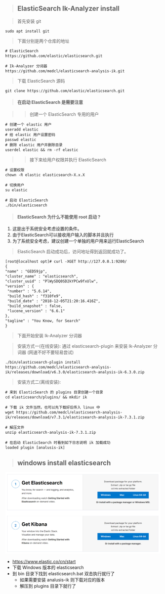 > ##  ElasticSearch Ik-Analyzer install

> 首先安装 git

```shell
sudo apt install git
```

> 下面分别是两个仓库的地址

```http
# ElasticSearch 
https://github.com/elastic/elasticsearch.git

# Ik-Analyzer 分词器
https://github.com/medcl/elasticsearch-analysis-ik.git
```

> 下载 ElasticSearch 源码

```shell
git clone https://github.com/elastic/elasticsearch.git
```

> #### 在启动 ElasticSearch 是需要注意

> > 创建一个 ElasticSearch 专用的用户

```shell
# 创建一个 elastic 用户
useradd elastic
# 给 elastic 用户设置密码
passwd elastic
# 删除 elastic 用户并删除目录
userdel elastic && rm -rf elastic
```

> > 接下来给用户权限并执行 ElasticSearch 

```shell
# 设置权限
chown -R elastic elasticsearch-X.x.X

# 切换用户
su elastic

# 启动 ElasticSearch
./bin/elasticsearch
```

> #### ElasticSearch 为什么不能使用 root 启动 ?

1. 这是出于系统安全考虑设置的条件。
2. 由于ElasticSearch可以接收用户输入的脚本并且执行
3. 为了系统安全考虑，建议创建一个单独的用户用来运行ElasticSearch

> ElasticSearch 启动成功后，访问地址得到返回就成功了。

```
[root@localhost opt]# curl -XGET http://127.0.0.1:9200/
{
"name" : "GED59jp",
"cluster_name" : "elasticsearch",
"cluster_uuid" : "PlWySDQ0SD2kYPCw9fxUlw",
"version" : {
 "number" : "5.6.14",
 "build_hash" : "f310fe9",
 "build_date" : "2018-12-05T21:20:16.416Z",
 "build_snapshot" : false,
 "lucene_version" : "6.6.1"
},
"tagline" : "You Know, for Search"
}
```

>  下面开始安装 Ik-Analyzer 分词器 

> 安装方式一(在线安装): 通过 elasticsearch-plugin  来安装 Ik-Analyzer 分词器 (网速不好不要轻易尝试)

```shell
./bin/elasticsearch-plugin install https://github.com/medcl/elasticsearch-analysis-ik/releases/download/v6.3.0/elasticsearch-analysis-ik-6.3.0.zip
```

> 安装方式二(离线安装): 

```shell
# 来到 ElasticSearch 的 plugins 目录创建一个目录  
cd elasticsearch/plugins/ && mkdir ik

# 下载 ik 文件当然，也可以先下载好后传入 linux 中
wget https://github.com/medcl/elasticsearch-analysis-ik/releases/download/v7.3.1/elasticsearch-analysis-ik-7.3.1.zip

# 解压文件
unzip elasticsearch-analysis-ik-7.3.1.zip

# 在启动 ElasticSearch 时看到如下日志说明 ik 加载成功
loaded plugin [analusis-ik]
```

> ## windows install elasticsearch

![](img/ElasticsearchDowload.png)

* https://www.elastic.co/cn/start
* 下载 Windows 版本的 elasticsearch
* 到 bin 目录下找到 elasticsearch.bat 双击执行就行了
  * 如果需要安装 analusis-ik 则下载对应的版本
  * 解压到 plugins 目录下就行了